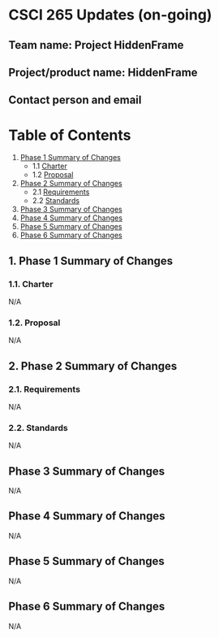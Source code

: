 # CSCI 265 Updates (on-going)

## Team name: Project HiddenFrame

## Project/product name: HiddenFrame

## Contact person and email


 # Table of Contents
 1. [Phase 1 Summary of Changes](#1-phase-1-summary-of-changes)
    - 1.1 [Charter](#11-charter) 
    - 1.2 [Proposal](#12-proposal) 
 2. [Phase 2 Summary of Changes](#2-phase-2-summary-of-changes)
     - 2.1 [Requirements](#21-requirements)
     - 2.2 [Standards](#22-standards)  
 3. [Phase 3 Summary of Changes](#3-phase-3-summary-of-changes)
 4. [Phase 4 Summary of Changes](#4-phase-4-summary-of-changes)
 5. [Phase 5 Summary of Changes](#5-phase-5-summary-of-changes)
 6. [Phase 6 Summary of Changes](#6-phase-6-summary-of-changes)

 ## 1. Phase 1 Summary of Changes
 ### 1.1. Charter
 N/A
 ### 1.2. Proposal
 N/A
 ## 2. Phase 2 Summary of Changes
 ### 2.1. Requirements
 N/A
 ### 2.2. Standards
 N/A
 ## Phase 3 Summary of Changes
 N/A
 ## Phase 4 Summary of Changes
 N/A
 ## Phase 5 Summary of Changes
 N/A
 ## Phase 6 Summary of Changes
 N/A

